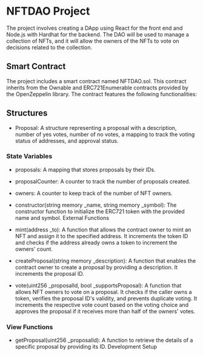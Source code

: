 # NFTDAO Project
The project involves creating a DApp using React for the front end and Node.js with Hardhat for the backend. The DAO will be used to manage a collection of NFTs, and it will allow the owners of the NFTs to vote on decisions related to the collection.

## Smart Contract
The project includes a smart contract named NFTDAO.sol. This contract inherits from the Ownable and ERC721Enumerable contracts provided by the OpenZeppelin library. The contract features the following functionalities:

## Structures
- Proposal: A structure representing a proposal with a description, number of yes votes, number of no votes, a mapping to track the voting status of addresses, and approval status.

### State Variables
- proposals: A mapping that stores proposals by their IDs.
- proposalCounter: A counter to track the number of proposals created.
- owners: A counter to keep track of the number of NFT owners.
- constructor(string memory _name, string memory _symbol): The constructor function to initialize the ERC721 token with the provided name and symbol.
External Functions
- mint(address _to): A function that allows the contract owner to mint an NFT and assign it to the specified address. It increments the token ID and checks if the address already owns a token to increment the owners' count.

- createProposal(string memory _description): A function that enables the contract owner to create a proposal by providing a description. It increments the proposal ID.

- vote(uint256 _proposalId, bool _supportsProposal): A function that allows NFT owners to vote on a proposal. It checks if the caller owns a token, verifies the proposal ID's validity, and prevents duplicate voting. It increments the respective vote count based on the voting choice and approves the proposal if it receives more than half of the owners' votes.

### View Functions
- getProposal(uint256 _proposalId): A function to retrieve the details of a specific proposal by providing its ID.
Development Setup

